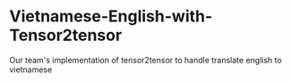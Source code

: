 # Vietnamese-English-with-Tensor2tensor
Our team's implementation of tensor2tensor to handle translate english to vietnamese
